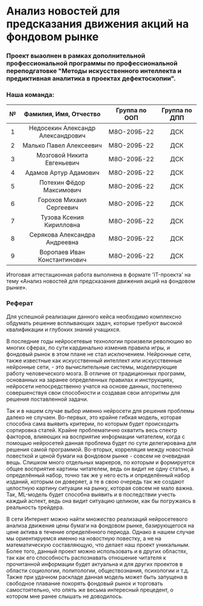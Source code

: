 # Анализ новостей для предсказания движения акций на фондовом рынке

### Проект выаолнен в рамках дополнительной профессиональной программы по профессиональной переподгатовке "Методы искусственного интеллекта и предиктивная аналитика в проектах дефектоскопии".

### Наша команда:

|№    |Фамилия, Имя, Отчество|Группа по ООП|Группа по ДПП|
|:---:|:--------------------:|:-----------:|:-----------:|
|1    |Недосекин Александр Александрович|М8О-209Б-22|ДСК|
|2    |Малько Павел Алексеевич|М8О-209Б-22|ДСК|
|3    |Мозговой Никита Евгеньевич|М8О-209Б-22|ДСК|
|4    |Адамов Артур Адамович|М8О-209Б-22|ДСК|
|5    |Потехин Фёдор Максимович|М8О-209Б-22|ДСК|
|6    |Горохов Михаил Сергеевич|М8О-209Б-22|ДСК|
|7    |Тузова Ксения Кирилловна|М8О-209Б-22|ДСК|
|8    |Серякова Александра Андреевна|М8О-209Б-22|ДСК|
|9    |Воропаев Иван Константинович|М8О-209Б-22|ДСК|

Итоговая аттестационная работа выполнена в формате 'IT-проекта' на тему «Анализ новостей для предсказания движения акций на фондовом рынке». 

### Реферат

  Для успешной реализации данного кейса необходимо комплексно обдумать решение всплывающих задач, которые требуют высокой квалификации и глубоких знаний учащихся.
  
  В последние годы нейросетевые технологии произвели революцию во многих сферах, по сути кардинально изменив правила игры,  и фондовый рынок в этом плане не стал исключением. Нейронные сети, также известные как искусственный интеллект или искусственные  нейронные сети, - это вычислительные системы, моделирующие работу человеческого мозга. В отличие от традиционных программ, основанных на заранее определенных правилах и инструкциях, нейросети непосредственно учатся на основе данных, постепенно совершенствуя свои способности и создавая свои алгоритмы для решения поставленной задачи. 
  
  Так и в нашем случае выбор именно нейросети для решения проблемы далеко не случаен. Во-первых, это крайне гибкая модель, которая способна сама выявить критерии, по которым будет происходить сортировка статей. Крайне проблематично охватить весь спектр факторов, влияющих на восприятие информации читателем, когда с помощью нейросетей данная проблема будет по сути делегирована для решения самой программой. Во-вторых, корреляция между новостной повесткой и ценой бумаги на фондовом рынке - совсем не очевидная вещь. Слишком много отдельных маркеров, по которым и формируется общее восприятие картины читателем, ведь он видит не одну статью, а определённый набор, точно так же у него есть и определённый набор изданий, которым он доверяет, а те в свою очередь так же создают целостную картину ситуации на рынку, которая совсем не мало важна. Так, ML-модель будет способна выявить и в последствии учесть каждый аспект, ведь она видит ситуацию целиком, как бы погружаясь в реальность трейдера. 
  
  В сети Интернет можно найти множество реализаций нейросетевого анализа движения цены бумаги на фондовом рынке, базирующегося на цене актива в течение определённого периода. Однако в нашем случае мы ориентируемся именно на новостную повестку, а не на математическую составляющую, что делает наш проект уникальным. Более того, данный проект можно использовать и в других областях, так как его способность распознавать отношение читателя к прочитанной информации будет актуальна и для других проектов в области социологии, политологии, обществознания, психологии и т.д. Также при удачном раскладе данная модель может быть запущена в свободное плавание покорять фондовый рынок и торговать самостоятельно, что опять же весьма интересный прецедент, о котором мне ранее слышать не доводилось. 
